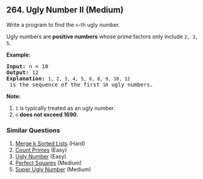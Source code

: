 <!--|This file generated by command(leetcode description); DO NOT EDIT.    |-->
<!--+----------------------------------------------------------------------+-->
<!--|@author    Openset <openset.wang@gmail.com>                           |-->
<!--|@link      https://github.com/openset                                 |-->
<!--|@home      https://github.com/openset/leetcode                        |-->
<!--+----------------------------------------------------------------------+-->

## 264. Ugly Number II (Medium)

<p>Write a program to find the <code>n</code>-th ugly number.</p>

<p>Ugly numbers are<strong> positive numbers</strong> whose prime factors only include <code>2, 3, 5</code>.&nbsp;</p>

<p><strong>Example:</strong></p>

<pre>
<strong>Input:</strong> n = 10
<strong>Output:</strong> 12
<strong>Explanation: </strong><code>1, 2, 3, 4, 5, 6, 8, 9, 10, 12</code> is the sequence of the first <code>10</code> ugly numbers.</pre>

<p><strong>Note: </strong>&nbsp;</p>

<ol>
	<li><code>1</code> is typically treated as an ugly number.</li>
	<li><code>n</code> <b>does not exceed 1690</b>.</li>
</ol>

### Similar Questions
  1. [Merge k Sorted Lists](https://github.com/openset/leetcode/tree/master/solution/merge-k-sorted-lists) (Hard)
  1. [Count Primes](https://github.com/openset/leetcode/tree/master/solution/count-primes) (Easy)
  1. [Ugly Number](https://github.com/openset/leetcode/tree/master/solution/ugly-number) (Easy)
  1. [Perfect Squares](https://github.com/openset/leetcode/tree/master/solution/perfect-squares) (Medium)
  1. [Super Ugly Number](https://github.com/openset/leetcode/tree/master/solution/super-ugly-number) (Medium)
